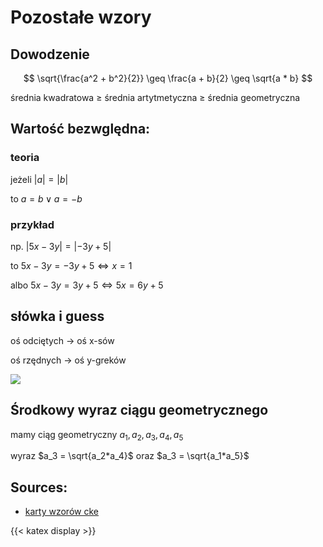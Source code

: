 # Pozostałe wzory


## Dowodzenie

$$ \sqrt{\frac{a^2 + b^2}{2}} \geq \frac{a + b}{2} \geq \sqrt{a * b} $$


średnia kwadratowa $\geq$ średnia artytmetyczna $\geq$ średnia geometryczna

## Wartość bezwględna:
### teoria
jeżeli $|a| =|b|$

to  $a = b \lor  a = -b$

### przykład
np. $|5x -3y| = |-3y+5|$

to $5x -3y = -3y +5 \iff  x =1$

albo $5x-3y = 3y+5  \iff 5x = 6y+5$

## słówka i guess

oś odciętych -> oś x-sów

oś rzędnych -> oś y-greków

![](/os-rzednych-odcietych.png)

## Środkowy wyraz ciągu geometrycznego

mamy ciąg geometryczny $a_1, a_2, a_3, a_4, a_5$

wyraz $a_3 = \sqrt{a_2*a_4}$ oraz $a_3 = \sqrt{a_1*a_5}$

## Sources:
- [karty wzorów cke](https://www.cke.gov.pl/images/_EGZAMIN_MATURALNY_OD_2023/Informatory/wybrane_wzory_matematyczne_EM2023.pdf#page=32)

{{< katex display >}}